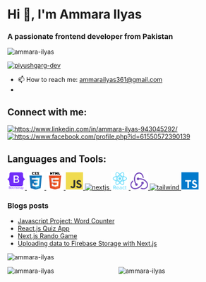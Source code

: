 # Hi 👋, I'm Ammara Ilyas

### A passionate frontend developer from Pakistan

<p align="left">
  <!-- First profile view -->
  <img src="https://komarev.com/ghpvc/?username=ammara-ilyas&label=Profile%20views&color=0e75b6&style=flat" alt="ammara-ilyas" />
</p>

<p align="left">
  <a href="https://github.com/ryo-ma/github-profile-trophy">
    <img src="https://github-profile-trophy.vercel.app/?username=piyushgarg-dev" alt="piyushgarg-dev" />
  </a>
</p>

- 📫 How to reach me: ammarailyas361@gmail.com
- 

## Connect with me:

<p align="left">
  <a href="https://www.linkedin.com/in/ammara-ilyas-943045292/" target="_blank">
    <img src="https://raw.githubusercontent.com/rahuldkjain/github-profile-readme-generator/master/src/images/icons/Social/linked-in-alt.svg" alt="https://www.linkedin.com/in/ammara-ilyas-943045292/" height="30" width="40" />
  </a>
  <a href="https://www.facebook.com/profile.php?id=61550572390139" target="_blank">
    <img src="https://raw.githubusercontent.com/rahuldkjain/github-profile-readme-generator/master/src/images/icons/Social/facebook.svg" alt="https://www.facebook.com/profile.php?id=61550572390139" height="30" width="40" />
  </a>
</p>

## Languages and Tools:

<p align="left">
  <a href="https://getbootstrap.com" target="_blank" rel="noreferrer">
    <img src="https://raw.githubusercontent.com/devicons/devicon/master/icons/bootstrap/bootstrap-plain-wordmark.svg" alt="bootstrap" width="40" height="40" />
  </a>
  <a href="https://www.w3schools.com/css/" target="_blank" rel="noreferrer">
    <img src="https://raw.githubusercontent.com/devicons/devicon/master/icons/css3/css3-original-wordmark.svg" alt="css3" width="40" height="40" />
  </a>
  <a href="https://www.w3.org/html/" target="_blank" rel="noreferrer">
    <img src="https://raw.githubusercontent.com/devicons/devicon/master/icons/html5/html5-original-wordmark.svg" alt="html5" width="40" height="40" />
  </a>
  <a href="https://developer.mozilla.org/en-US/docs/Web/JavaScript" target="_blank" rel="noreferrer">
    <img src="https://raw.githubusercontent.com/devicons/devicon/master/icons/javascript/javascript-original.svg" alt="javascript" width="40" height="40" />
  </a>
  <a href="https://nextjs.org/" target="_blank" rel="noreferrer">
    <img src="https://cdn.worldvectorlogo.com/logos/nextjs-2.svg" alt="nextjs" width="40" height="40" />
  </a>
  <a href="https://reactjs.org/" target="_blank" rel="noreferrer">
    <img src="https://raw.githubusercontent.com/devicons/devicon/master/icons/react/react-original-wordmark.svg" alt="react" width="40" height="40" />
  </a>
  <a href="https://redux.js.org" target="_blank" rel="noreferrer">
    <img src="https://raw.githubusercontent.com/devicons/devicon/master/icons/redux/redux-original.svg" alt="redux" width="40" height="40" />
  </a>
  <a href="https://tailwindcss.com/" target="_blank" rel="noreferrer">
    <img src="https://www.vectorlogo.zone/logos/tailwindcss/tailwindcss-icon.svg" alt="tailwind" width="40" height="40" />
  </a>
  <a href="https://www.typescriptlang.org/" target="_blank" rel="noreferrer">
    <img src="https://raw.githubusercontent.com/devicons/devicon/master/icons/typescript/typescript-original.svg" alt="typescript" width="40" height="40" />
  </a>
</p>

### Blogs posts

- [Javascript Project: Word Counter](https://github.com/ammara-Ilyas/Javascript_Projects/tree/main/Word%20counter)
- [React.js Quiz App](https://github.com/ammara-Ilyas/next_projects/tree/master/src/app/quiz)
- [Next.js Rando Game](https://github.com/ammara-Ilyas/next_projects/tree/master/src/app/random)
- [Uploading data to Firebase Storage with Next.js](https://github.com/ammara-Ilyas/Firebase_next_app)
<!-- BLOG-POST-LIST:END -->

<p align="left">
  <img align="left" src="https://github-readme-stats.vercel.app/api/top-langs?username=ammara-ilyas&show_icons=true&locale=en&layout=compact" alt="ammara-ilyas" />
</p>

<p>&nbsp;</p>

<p align="left">
  <img align="left" src="https://github-readme-stats.vercel.app/api?username=ammara-ilyas&show_icons=true&locale=en" alt="ammara-ilyas" />
</p>

<p align="center">
  <img src="https://github-readme-streak-stats.herokuapp.com/?user=ammara-ilyas&" alt="ammara-ilyas" />
</p>
